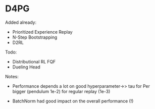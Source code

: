 # D4PG

Added already:

- Prioritized Experience Replay
- N-Step Bootstrapping
- D2RL

Todo:
- Distributional RL FQF
- Dueling Head



Notes:

- Performance depends a lot on good hyperparameter->> tau for Per bigger (pendulum 1e-2) for regular replay (1e-3)

- BatchNorm had good impact on the overall performance (!)
